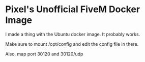 # Pixel's Unofficial FiveM Docker Image

I made a thing with the Ubuntu docker image. It probably works.

Make sure to mount /opt/config and edit the config file in there.

Also, map port 30120 and 30120/udp